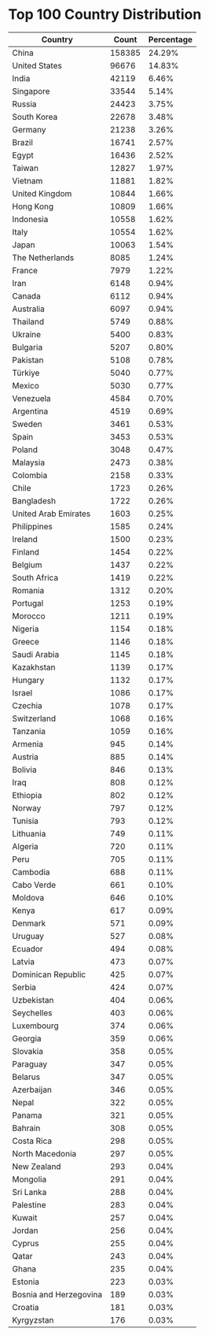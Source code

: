 # Top 100 Country Distribution
| Country | Count | Percentage |
|----|----|----|
| China | 158385 | 24.29% |
| United States | 96676 | 14.83% |
| India | 42119 | 6.46% |
| Singapore | 33544 | 5.14% |
| Russia | 24423 | 3.75% |
| South Korea | 22678 | 3.48% |
| Germany | 21238 | 3.26% |
| Brazil | 16741 | 2.57% |
| Egypt | 16436 | 2.52% |
| Taiwan | 12827 | 1.97% |
| Vietnam | 11881 | 1.82% |
| United Kingdom | 10844 | 1.66% |
| Hong Kong | 10809 | 1.66% |
| Indonesia | 10558 | 1.62% |
| Italy | 10554 | 1.62% |
| Japan | 10063 | 1.54% |
| The Netherlands | 8085 | 1.24% |
| France | 7979 | 1.22% |
| Iran | 6148 | 0.94% |
| Canada | 6112 | 0.94% |
| Australia | 6097 | 0.94% |
| Thailand | 5749 | 0.88% |
| Ukraine | 5400 | 0.83% |
| Bulgaria | 5207 | 0.80% |
| Pakistan | 5108 | 0.78% |
| Türkiye | 5040 | 0.77% |
| Mexico | 5030 | 0.77% |
| Venezuela | 4584 | 0.70% |
| Argentina | 4519 | 0.69% |
| Sweden | 3461 | 0.53% |
| Spain | 3453 | 0.53% |
| Poland | 3048 | 0.47% |
| Malaysia | 2473 | 0.38% |
| Colombia | 2158 | 0.33% |
| Chile | 1723 | 0.26% |
| Bangladesh | 1722 | 0.26% |
| United Arab Emirates | 1603 | 0.25% |
| Philippines | 1585 | 0.24% |
| Ireland | 1500 | 0.23% |
| Finland | 1454 | 0.22% |
| Belgium | 1437 | 0.22% |
| South Africa | 1419 | 0.22% |
| Romania | 1312 | 0.20% |
| Portugal | 1253 | 0.19% |
| Morocco | 1211 | 0.19% |
| Nigeria | 1154 | 0.18% |
| Greece | 1146 | 0.18% |
| Saudi Arabia | 1145 | 0.18% |
| Kazakhstan | 1139 | 0.17% |
| Hungary | 1132 | 0.17% |
| Israel | 1086 | 0.17% |
| Czechia | 1078 | 0.17% |
| Switzerland | 1068 | 0.16% |
| Tanzania | 1059 | 0.16% |
| Armenia | 945 | 0.14% |
| Austria | 885 | 0.14% |
| Bolivia | 846 | 0.13% |
| Iraq | 808 | 0.12% |
| Ethiopia | 802 | 0.12% |
| Norway | 797 | 0.12% |
| Tunisia | 793 | 0.12% |
| Lithuania | 749 | 0.11% |
| Algeria | 720 | 0.11% |
| Peru | 705 | 0.11% |
| Cambodia | 688 | 0.11% |
| Cabo Verde | 661 | 0.10% |
| Moldova | 646 | 0.10% |
| Kenya | 617 | 0.09% |
| Denmark | 571 | 0.09% |
| Uruguay | 527 | 0.08% |
| Ecuador | 494 | 0.08% |
| Latvia | 473 | 0.07% |
| Dominican Republic | 425 | 0.07% |
| Serbia | 424 | 0.07% |
| Uzbekistan | 404 | 0.06% |
| Seychelles | 403 | 0.06% |
| Luxembourg | 374 | 0.06% |
| Georgia | 359 | 0.06% |
| Slovakia | 358 | 0.05% |
| Paraguay | 347 | 0.05% |
| Belarus | 347 | 0.05% |
| Azerbaijan | 346 | 0.05% |
| Nepal | 322 | 0.05% |
| Panama | 321 | 0.05% |
| Bahrain | 308 | 0.05% |
| Costa Rica | 298 | 0.05% |
| North Macedonia | 297 | 0.05% |
| New Zealand | 293 | 0.04% |
| Mongolia | 291 | 0.04% |
| Sri Lanka | 288 | 0.04% |
| Palestine | 283 | 0.04% |
| Kuwait | 257 | 0.04% |
| Jordan | 256 | 0.04% |
| Cyprus | 255 | 0.04% |
| Qatar | 243 | 0.04% |
| Ghana | 235 | 0.04% |
| Estonia | 223 | 0.03% |
| Bosnia and Herzegovina | 189 | 0.03% |
| Croatia | 181 | 0.03% |
| Kyrgyzstan | 176 | 0.03% |
